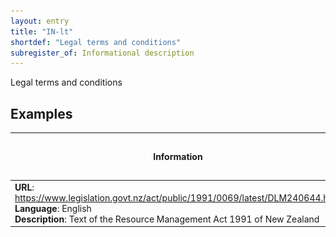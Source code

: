 ```yaml
---
layout: entry
title: "IN-lt"
shortdef: "Legal terms and conditions"
subregister_of: Informational description
---
```


Legal terms and conditions

<!-- details -->

## Examples

<!-- START GENERATED SCREENSHOT GALLERY -->
<!--     NOTE: this screenshot gallery is automatically generated.       -->
<!--     Please avoid modifying it manually: any changes will be         -->
<!--     overwritten the next time the generation script is run.         -->
<table class="website-examples">
  <thead>
    <tr>
      <th class="website-examples-col-1">Information</th>
      <th class="website-examples-col-2">Screenshot (hover or click to enlarge)</th>
    </tr>
  </thead>
  <tbody>
    <tr>
      <td>
        <div class="img-url"><b>URL</b>: <a href="https://www.legislation.govt.nz/act/public/1991/0069/latest/DLM240644.html">https://www.legislation.govt.nz/act/public/1991/0069/latest/DLM240644.html</a></div>
        <div class="img-info"><b>Language</b>: English</div>
        <div class="img-info"><b>Description</b>: Text of the Resource Management Act 1991 of New Zealand</div>
      </td>
      <td><a href="../static/screenshots/IN-lt/www.legislation.govt.nz_act_public_1991_0069_latest_DLM240644.html--2048x1536.png"><img class="thumbnail" src="../static/screenshots/IN-lt/www.legislation.govt.nz_act_public_1991_0069_latest_DLM240644.html--2048x1536.png" alt="screenshot of www.legislation.govt.nz_act_public_1991_0069_latest_DLM240644.html--2048x1536"></a></td>
    </tr>
  </tbody>
</table>
<!-- END GENERATED SCREENSHOT GALLERY -->
